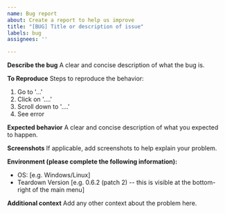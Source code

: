 ```yaml
---
name: Bug report
about: Create a report to help us improve
title: "[BUG] Title or description of issue"
labels: bug
assignees: ''

---
```


**Describe the bug**
A clear and concise description of what the bug is.

**To Reproduce**
Steps to reproduce the behavior:
1. Go to '...'
2. Click on '....'
3. Scroll down to '....'
4. See error

**Expected behavior**
A clear and concise description of what you expected to happen.

**Screenshots**
If applicable, add screenshots to help explain your problem.

**Environment (please complete the following information):**
 - OS: [e.g. Windows/Linux]
 - Teardown Version [e.g. 0.6.2 (patch 2) -- this is visible at the bottom-right of the main menu]

**Additional context**
Add any other context about the problem here.
